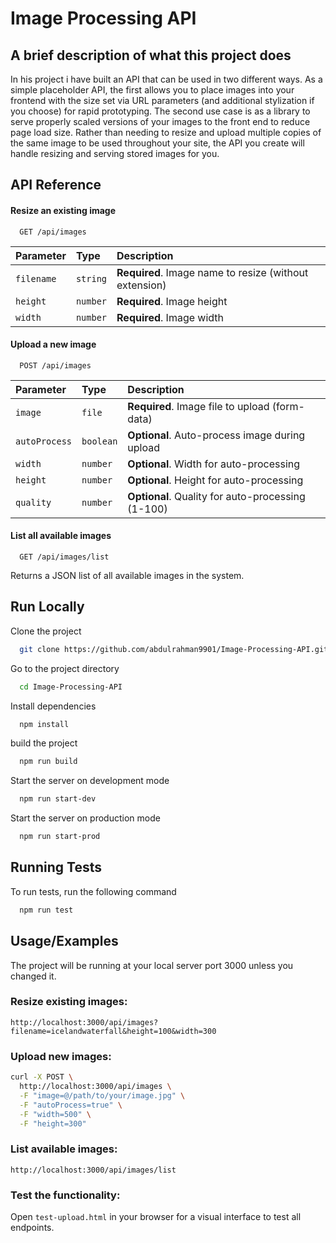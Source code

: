 
# Image Processing API

## A brief description of what this project does

In his project i have built an API that can be used in two different ways.
As a simple placeholder API, the first allows you to place images
into your frontend with the size set via URL parameters (and additional stylization if you choose) for rapid prototyping. 
The second use case is as a library to serve properly scaled versions of your images to the front end to reduce page load size.
Rather than needing to resize and upload multiple copies of the same image to be used throughout your site,
the API you create will handle resizing and serving stored images for you. 



## API Reference

#### Resize an existing image

```http
  GET /api/images
```

| Parameter | Type     | Description                |
| :-------- | :------- | :------------------------- |
| `filename` | `string` | **Required**. Image name to resize (without extension) |
| `height` | `number` | **Required**. Image height |
| `width` | `number` | **Required**. Image width |

#### Upload a new image

```http
  POST /api/images
```

| Parameter | Type     | Description                |
| :-------- | :------- | :------------------------- |
| `image` | `file` | **Required**. Image file to upload (form-data) |
| `autoProcess` | `boolean` | **Optional**. Auto-process image during upload |
| `width` | `number` | **Optional**. Width for auto-processing |
| `height` | `number` | **Optional**. Height for auto-processing |
| `quality` | `number` | **Optional**. Quality for auto-processing (1-100) |

#### List all available images

```http
  GET /api/images/list
```

Returns a JSON list of all available images in the system.




## Run Locally

Clone the project

```bash
  git clone https://github.com/abdulrahman9901/Image-Processing-API.git
```

Go to the project directory

```bash
  cd Image-Processing-API
```

Install dependencies

```bash
  npm install
```

build the project

```bash
  npm run build
```

Start the server on development mode

```bash
  npm run start-dev
```

Start the server on production mode

```bash
  npm run start-prod
```

## Running Tests

To run tests, run the following command

```bash
  npm run test
```


## Usage/Examples

The project will be running at your local server port 3000 unless you changed it.

### Resize existing images:
```http
http://localhost:3000/api/images?filename=icelandwaterfall&height=100&width=300
```

### Upload new images:
```bash
curl -X POST \
  http://localhost:3000/api/images \
  -F "image=@/path/to/your/image.jpg" \
  -F "autoProcess=true" \
  -F "width=500" \
  -F "height=300"
```

### List available images:
```http
http://localhost:3000/api/images/list
```

### Test the functionality:
Open `test-upload.html` in your browser for a visual interface to test all endpoints.

